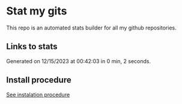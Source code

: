 # Stat my gits

This repo is an automated stats builder for all my github repositories.

## Links to stats


Generated on 12/15/2023 at 00:42:03 in 0 min, 2 seconds.

## Install procedure

[See instalation procedure](./src/install.md)
